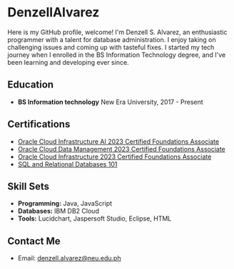 # DenzellAlvarez
Here is my GitHub profile, welcome! I'm Denzell S. Alvarez, an enthusiastic programmer with a talent for database administration. I enjoy taking on challenging issues and coming up with tasteful fixes. I started my tech journey when I enrolled in the BS Information Technology degree, and I've been learning and developing ever since.

## Education
- **BS Information technology**
  New Era University, 2017 - Present

## Certifications
- [Oracle Cloud Infrastructure AI 2023 Certified Foundations
Associate](https://brm-certview.oracle.com/ords/certview/ecertificate?ssn=OC5040126&trackId=OCI23AIFCA&key=501486ebe5e306a0558f32c51fe21e4b3f7ab578)
- [Oracle Cloud Data Management 2023 Certified Foundations
Associate](https://brm-certview.oracle.com/ords/certview/ecertificate?ssn=OC5040126&trackId=OCIF2023CA&key=ab3be49dcd7ccb6ce842e8036eccc2da241c412b)
- [Oracle Cloud Infrastructure 2023 Certified Foundations
Associate](https://brm-certview.oracle.com/ords/certview/ecertificate?ssn=OC5040126&trackId=OCIF2023CA&key=ab3be49dcd7ccb6ce842e8036eccc2da241c412b)
- [SQL and Relational Databases
101](https://courses.cognitiveclass.ai/certificates/5552dc2ba7ba481290dc09def9dc47b3)

## Skill Sets
- **Programming:** Java, JavaScript
- **Databases:** IBM DB2 Cloud
- **Tools:** Lucidchart, Jaspersoft Studio, Eclipse, HTML
## Contact Me
- Email: denzell.alvarez@neu.edu.ph
